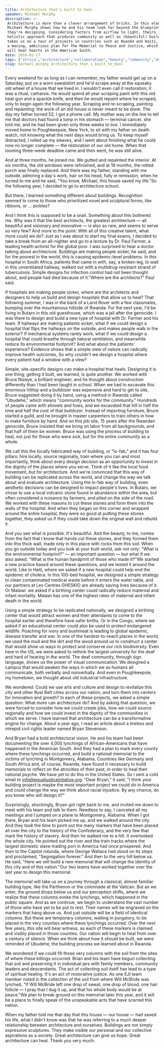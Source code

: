 ```yaml
---
title: Architecture that's built to heal
speaker: Michael Murphy
description: >-
 Architecture is more than a clever arrangement of bricks. In this eloquent talk,
 Michael Murphy shows how he and his team look far beyond the blueprint when
 they're designing. Considering factors from airflow to light, theirs is a
 holistic approach that produces community as well as (beautiful) buildings. He
 takes us on a tour of projects in countries such as Rwanda and Haiti, and reveals
 a moving, ambitious plan for The Memorial to Peace and Justice, which he hopes
 will heal hearts in the American South.
date: 2016-02-17
tags: ["africa","architecture","collaboration","beauty","community","design","health-care","engineering","humanity","inequality","public-health","materials","public-spaces","social-change","united-states","society"]
slug: michael_murphy_architecture_that_s_built_to_heal
---
```


Every weekend for as long as I can remember, my father would get up on a Saturday, put on
a worn sweatshirt and he'd scrape away at the squeaky old wheel of a house that we lived
in. I wouldn't even call it restoration; it was a ritual, catharsis. He would spend all
year scraping paint with this old heat gun and a spackle knife, and then he would repaint
where he scraped, only to begin again the following year. Scraping and re-scraping,
painting and repainting: the work of an old house is never meant to be done. The day my
father turned 52, I got a phone call. My mother was on the line to tell me that doctors
had found a lump in his stomach — terminal cancer, she told me, and he had been given only
three weeks to live. I immediately moved home to Poughkeepsie, New York, to sit with my
father on death watch, not knowing what the next days would bring us. To keep myself
distracted, I rolled up my sleeves, and I went about finishing what he could now no longer
complete — the restoration of our old home. When that looming three-week deadline came and
then went, he was still alive.

And at three months, he joined me. We gutted and repainted the interior. At six months,
the old windows were refinished, and at 18 months, the rotted porch was finally
replaced. And there was my father, standing with me outside, admiring a day's work, hair on
his head, fully in remission, when he turned to me and he said, "You know, Michael, this
house saved my life."So the following year, I decided to go to architecture
school.

But there, I learned something different about buildings. Recognition seemed to come to
those who prioritized novel and sculptural forms, like ribbons, or ...
pickles?

And I think this is supposed to be a snail. Something about this bothered me. Why was it
that the best architects, the greatest architecture — all beautiful and visionary and
innovative — is also so rare, and seems to serve so very few? And more to the point: With
all of this creative talent, what more could we do? Just as I was about to start my final
exams, I decided to take a break from an all-nighter and go to a lecture by Dr. Paul
Farmer, a leading health activist for the global poor. I was surprised to hear a doctor
talking about architecture. Buildings are making people sicker, he said, and for the
poorest in the world, this is causing epidemic-level problems. In this hospital in South
Africa, patients that came in with, say, a broken leg, to wait in this unventilated
hallway, walked out with a multidrug-resistant strand of tuberculosis. Simple designs for
infection control had not been thought about, and people had died because of it."Where are
the architects?" Paul said.

If hospitals are making people sicker, where are the architects and designers to help us
build and design hospitals that allow us to heal? That following summer, I was in the back
of a Land Rover with a few classmates, bumping over the mountainous hillside of Rwanda.
For the next year, I'd be living in Butaro in this old guesthouse, which was a jail after
the genocide. I was there to design and build a new type of hospital with Dr. Farmer and
his team. If hallways are making patients sicker, what if we could design a hospital that
flips the hallways on the outside, and makes people walk in the exterior? If mechanical
systems rarely work, what if we could design a hospital that could breathe through natural
ventilation, and meanwhile reduce its environmental footprint? And what about the patients'
experience? Evidence shows that a simple view of nature can radically improve health
outcomes, So why couldn't we design a hospital where every patient had a window with a
view?

Simple, site-specific designs can make a hospital that heals. Designing it is one thing;
getting it built, we learned, is quite another. We worked with Bruce Nizeye, a brilliant
engineer, and he thought about construction differently than I had been taught in school.
When we had to excavate this enormous hilltop and a bulldozer was expensive and hard to
get to site, Bruce suggested doing it by hand, using a method in Rwanda called "Ubudehe,"
which means "community works for the community." Hundreds of people came with shovels and
hoes, and we excavated that hill in half the time and half the cost of that bulldozer.
Instead of importing furniture, Bruce started a guild, and he brought in master carpenters
to train others in how to make furniture by hand. And on this job site, 15 years after the
Rwandan genocide, Bruce insisted that we bring on labor from all backgrounds, and that
half of them be women. Bruce was using the process of building to heal, not just for those
who were sick, but for the entire community as a whole.

We call this the locally fabricated way of building, or "lo-fab," and it has four pillars:
hire locally, source regionally, train where you can and most importantly, think about
every design decision as an opportunity to invest in the dignity of the places where you
serve. Think of it like the local food movement, but for architecture. And we're convinced
that this way of building can be replicated across the world, and change the way we talk
about and evaluate architecture. Using the lo-fab way of building, even aesthetic decisions
can be designed to impact people's lives. In Butaro, we chose to use a local volcanic
stone found in abundance within the area, but often considered a nuisance by farmers, and
piled on the side of the road. We worked with these masons to cut these stones and form
them into the walls of the hospital. And when they began on this corner and wrapped around
the entire hospital, they were so good at putting these stones together, they asked us if
they could take down the original wall and rebuild it.

And you see what is possible. It's beautiful. And the beauty, to me, comes from the fact
that I know that hands cut these stones, and they formed them into this thick wall, made
only in this place with rocks from this soil. When you go outside today and you look at
your built world, ask not only: "What is the environmental footprint?" — an important
question — but what if we also asked, "What is the human handprint of those who made
it?"We started a new practice based around these questions, and we tested it around the
world. Like in Haiti, where we asked if a new hospital could help end the epidemic of
cholera. In this 100-bed hospital, we designed a simple strategy to clean contaminated
medical waste before it enters the water table, and our partners at Les Centres GHESKIO
are already saving lives because of it. Or Malawi: we asked if a birthing center could
radically reduce maternal and infant mortality. Malawi has one of the highest rates of
maternal and infant death in the world.

Using a simple strategy to be replicated nationally, we designed a birthing center that
would attract women and their attendants to come to the hospital earlier and therefore
have safer births. Or in the Congo, where we asked if an educational center could also be
used to protect endangered wildlife. Poaching for ivory and bushmeat is leading to global
epidemic, disease transfer and war. In one of the hardest-to-reach places in the world, we
used the mud and the dirt and the wood around us to construct a center that would show us
ways to protect and conserve our rich biodiversity. Even here in the US, we were asked to
rethink the largest university for the deaf and hard of hearing in the world. The deaf
community, through sign language, shows us the power of visual communication. We designed
a campus that would awaken the ways in which we as humans all communicate, both verbally
and nonverbally. And even in Poughkeepsie, my hometown, we thought about old industrial
infrastructure.

We wondered: Could we use arts and culture and design to revitalize this city and other
Rust Belt cities across our nation, and turn them into centers for innovation and growth?
In each of these projects, we asked a simple question: What more can architecture do? And
by asking that question, we were forced to consider how we could create jobs, how we could
source regionally and how we could invest in the dignity of the communities in which we
serve. I have learned that architecture can be a transformative engine for change. About a
year ago, I read an article about a tireless and intrepid civil rights leader named Bryan
Stevenson.

And Bryan had a bold architectural vision. He and his team had been documenting the over
4,000 lynchings of African-Americans that have happened in the American South. And they
had a plan to mark every county where these lynchings occurred, and build a national
memorial to the victims of lynching in Montgomery, Alabama. Countries like Germany and
South Africa and, of course, Rwanda, have found it necessary to build memorials to reflect
on the atrocities of their past, in order to heal their national psyche. We have yet to do
this in the United States. So I sent a cold email to info@equaljusticeintiative.org: "Dear
Bryan," it said, "I think your building project is maybe the most important project we
could do in America and could change the way we think about racial injustice. By any
chance, do you know who will design it?"

Surprisingly, shockingly, Bryan got right back to me, and invited me down to meet with his
team and talk to them. Needless to say, I canceled all my meetings and I jumped on a plane
to Montgomery, Alabama. When I got there, Bryan and his team picked me up, and we walked
around the city. And they took the time to point out the many markers that have been
placed all over the city to the history of the Confederacy, and the very few that mark the
history of slavery. And then he walked me to a hill. It overlooked the whole city. He
pointed out the river and the train tracks where the largest domestic slave-trading port
in America had once prospered. And then to the Capitol rotunda, where George Wallace had
stood on its steps and proclaimed, "Segregation forever." And then to the very hill below
us. He said, "Here we will build a new memorial that will change the identity of this city
and of this nation."Our two teams have worked together over the last year to design this
memorial.

The memorial will take us on a journey through a classical, almost familiar building type,
like the Parthenon or the colonnade at the Vatican. But as we enter, the ground drops
below us and our perception shifts, where we realize that these columns evoke the
lynchings, which happened in the public square. And as we continue, we begin to understand
the vast number of those who have yet to be put to rest. Their names will be engraved on
the markers that hang above us. And just outside will be a field of identical columns. But
these are temporary columns, waiting in purgatory, to be placed in the very counties where
these lynchings occurred. Over the next few years, this site will bear witness, as each of
these markers is claimed and visibly placed in those counties. Our nation will begin to
heal from over a century of silence. When we think about how it should be built, we were
reminded of Ubudehe, the building process we learned about in Rwanda.

We wondered if we could fill those very columns with the soil from the sites of where
these killings occurred. Brian and his team have begun collecting that soil and preserving
it in individual jars with family members, community leaders and descendants. The act of
collecting soil itself has lead to a type of spiritual healing. It's an act of restorative
justice. As one EJI team member noted in the collection of the soil from where Will McBride
was lynched, "If Will McBride left one drop of sweat, one drop of blood, one hair follicle
— I pray that I dug it up, and that his whole body would be at peace."We plan to break
ground on this memorial later this year, and it will be a place to finally speak of the
unspeakable acts that have scarred this nation.

When my father told me that day that this house — our house — had saved his life, what I
didn't know was that he was referring to a much deeper relationship between architecture
and ourselves. Buildings are not simply expressive sculptures. They make visible our
personal and our collective aspirations as a society. Great architecture can give us hope.
Great architecture can heal. Thank you very much.

<!--
ad_duration=3.33
comment_count=73
event="TED2016"
external_start_time=0
has_talk_citation=0
intro_duration=11.82
is_subtitle_required="False"
is_talk_featured="True"
language="en"
language_swap="False"
native_language="en"
number_of_related_talks=6
number_of_speakers=1
number_of_subtitled_videos=22
number_of_tags=16
number_of_talk_download_languages=22
number_of_talk_more_resources=1
number_of_talk_recommendations=1
number_of_talks_take_actions=1
post_ad_duration=0.83
published_timestamp="2016-09-15 15:03:59"
recording_date="2016-02-17"
speaker_description="Designer"
speaker_is_published=1
speaker_name="Michael Murphy"
talk_name="Architecture that's built to heal"
talk_recommendations_blurb="Check out reading resources curated by Michael Murphy."
talks_tags=["africa","architecture","collaboration","beauty","community","design","health-care","engineering","humanity","inequality","public-health","materials","public-spaces","social-change","united-states","society"]
url_audio="https://download.ted.com/talks/MichaelMurphy_2016.mp3?apikey=acme-roadrunner"
url_photo_speaker="https://pe.tedcdn.com/images/ted/4370405567c515fbd0523eaa5402026b78653718_254x191.jpg"
url_photo_talk="https://s3.amazonaws.com/talkstar-photos/uploads/44004afc-a36f-4ef8-bf8a-b7ba64170fc7/MichaelMurphy_2016-embed.jpg"
url_webpage="https://www.ted.com/talks/michael_murphy_architecture_that_s_built_to_heal"
video_type_name="TED Stage Talk"
-->